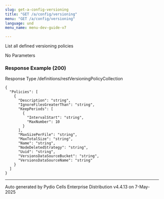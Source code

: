```yaml
---
slug: get-a-config-versioning
title: "GET /a/config/versioning"
menu: "GET /a/config/versioning"
language: und
menu_name: menu-dev-guide-v7

---
```








 
List all defined versioning policies  


No Parameters



### Response Example (200)
Response Type /definitions/restVersioningPolicyCollection

```
{
  "Policies": [
    {
      "Description": "string",
      "IgnoreFilesGreaterThan": "string",
      "KeepPeriods": [
        {
          "IntervalStart": "string",
          "MaxNumber": 10
        }
      ],
      "MaxSizePerFile": "string",
      "MaxTotalSize": "string",
      "Name": "string",
      "NodeDeletedStrategy": "string",
      "Uuid": "string",
      "VersionsDataSourceBucket": "string",
      "VersionsDataSourceName": "string"
    }
  ]
}
```




---
Auto generated by Pydio Cells Enterprise Distribution v4.4.13 on 7-May-2025
